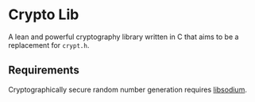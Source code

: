 <!-- [![Gitpod ready-to-code](https://img.shields.io/badge/Gitpod-ready--to--code-blue?logo=gitpod)](https://gitpod.io/#https://github.com/sandkoan/cryptolib) -->

# Crypto Lib

A lean and powerful cryptography library written in C that aims to be a replacement for `crypt.h`. 

## Requirements
Cryptographically secure random number generation requires [libsodium](https://github.com/jedisct1/libsodium).
